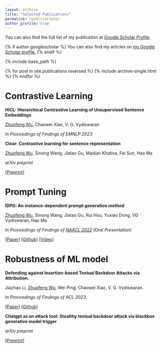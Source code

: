 ```yaml
---
layout: archive
title: "Selected Publications"
permalink: /publications/
author_profile: true
---
```


You can also find the full list of my publicaiton at [Google Scholar Profile](https://scholar.google.com/citations?user=bqinFgYAAAAJ&hl=en&authuser=1).

{% if author.googlescholar %}
  You can also find my articles on <u><a href="{{author.googlescholar}}">my Google Scholar profile</a>.</u>
{% endif %}

{% include base_path %}

{% for post in site.publications reversed %}
  {% include archive-single.html %}
{% endfor %}

Contrastive Learning
======
**HiCL: Hierarchical Contrastive Learning of Unsupervised Sentence Embeddings**

<u>Zhuofeng Wu</u>, Chaowei Xiao, V. G. Vydiswaran

*In Proceedings of Findings of EMNLP 2023*

**Clear: Contrastive learning for sentence representation**

<u>Zhuofeng Wu</u>, Sinong Wang, Jiatao Gu, Madian Khabsa, Fei Sun, Hao Ma

*arXiv preprint*

[[Preprint](https://arxiv.org/pdf/2012.15466.pdf)]

Prompt Tuning
======
**IDPG: An instance-dependent prompt generation method**

<u>Zhuofeng Wu</u>, Sinong Wang, Jiatao Gu, Rui Hou, Yuxiao Dong, VG Vydiswaran, Hao Ma

*In Proceedings of Findings of [NAACL 2022](https://2022.naacl.org/) (Oral Presentation)*

[[Paper](https://aclanthology.org/2022.naacl-main.403.pdf)] [[Github](https://github.com/CSerxy/IDPG)] [[Video](https://underline.io/lecture/53933-idpg-an-instance-dependent-prompt-generation-method)]
 

Robustness of ML model
======
**Defending against Insertion-based Textual Backdoor Attacks via Attribution.**

Jiazhao Li, <u>Zhuofeng Wu</u>, Wei Ping, Chaowei Xiao, V. G. Vydiswaran.

*In Proceedings of Findings of ACL 2023.*

[[Paper](https://aclanthology.org/2023.findings-acl.561.pdf)] [[Github](https://github.com/JiazhaoLi/AttDef)] 

**Chatgpt as an attack tool: Stealthy textual backdoor attack via blackbox generative model trigger**

*arXiv preprint*

[[Preprint](https://arxiv.org/pdf/2304.14475.pdf)]



